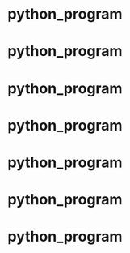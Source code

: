 # python_program
# python_program
# python_program
# python_program
# python_program
# python_program
# python_program

